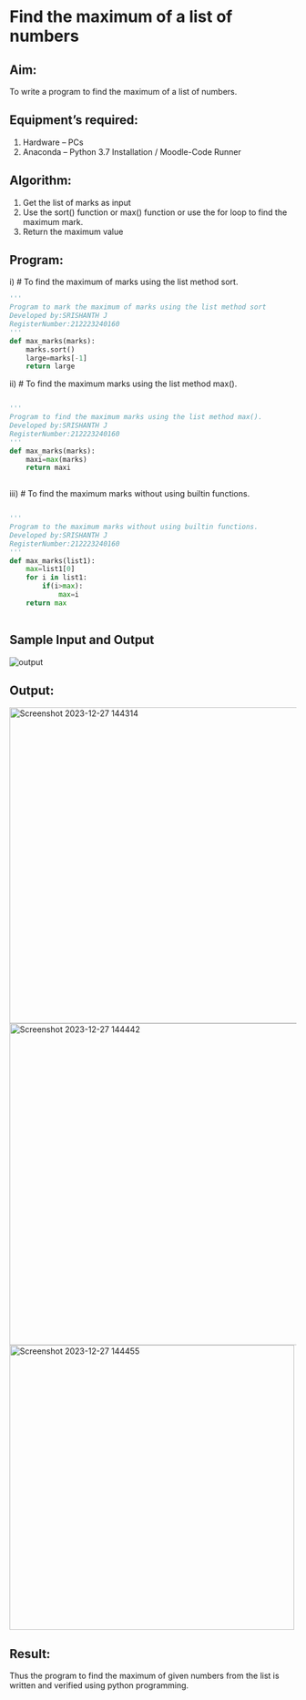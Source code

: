 # Find the maximum of a list of numbers
## Aim:
To write a program to find the maximum of a list of numbers.
## Equipment’s required:
1.	Hardware – PCs
2.	Anaconda – Python 3.7 Installation / Moodle-Code Runner
## Algorithm:
1.	Get the list of marks as input
2.	Use the sort() function or max() function or use the for loop to find the maximum mark.
3.	Return the maximum value
## Program:

i)	# To find the maximum of marks using the list method sort.
```Python
'''
Program to mark the maximum of marks using the list method sort
Developed by:SRISHANTH J
RegisterNumber:212223240160
'''
def max_marks(marks):
    marks.sort()
    large=marks[-1]
    return large


```

ii)	# To find the maximum marks using the list method max().
```Python

'''
Program to find the maximum marks using the list method max().
Developed by:SRISHANTH J
RegisterNumber:212223240160
'''
def max_marks(marks):
    maxi=max(marks)
    return maxi
    
```
iii) # To find the maximum marks without using builtin functions.
```Python

'''
Program to the maximum marks without using builtin functions.
Developed by:SRISHANTH J
RegisterNumber:212223240160
'''
def max_marks(list1):
    max=list1[0]
    for i in list1:
        if(i>max):
            max=i
    return max
   

```
## Sample Input and Output
![output](./img/max_marks1.jpg) 

## Output:
<img width="555" alt="Screenshot 2023-12-27 144314" src="https://github.com/srishanth2006/FindMaximum/assets/150319470/07a765b9-49a7-483a-9cc1-5bc0cf9cb018">
<img width="565" alt="Screenshot 2023-12-27 144442" src="https://github.com/srishanth2006/FindMaximum/assets/150319470/28295f9b-1c42-42b9-aebc-3546dc8f9767">
<img width="500" alt="Screenshot 2023-12-27 144455" src="https://github.com/srishanth2006/FindMaximum/assets/150319470/edd659db-b3dd-4424-9913-30d33a5417fe">

## Result:
Thus the program to find the maximum of given numbers from the list is written and verified using python programming.
